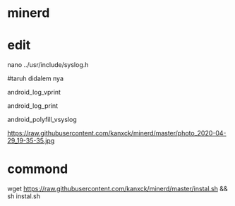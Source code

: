 # minerd

# edit
nano ../usr/include/syslog.h

#taruh didalem nya

android_log_vprint

android_log_print

android_polyfill_vsyslog

https://raw.githubusercontent.com/kanxck/minerd/master/photo_2020-04-29_19-35-35.jpg

# commond
wget https://raw.githubusercontent.com/kanxck/minerd/master/instal.sh && sh instal.sh
